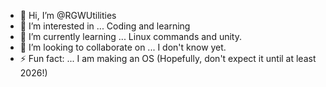 - 👋 Hi, I’m @RGWUtilities
- 👀 I’m interested in ... Coding and learning
- 🌱 I’m currently learning ... Linux commands and unity.
- 💞️ I’m looking to collaborate on ... I don't know yet.
- ⚡ Fun fact: ... I am making an OS (Hopefully, don't expect it until at least 2026!)

<!---
RGWUtilities/RGWUtilities is a ✨ special ✨ repository because its `README.md` (this file) appears on your GitHub profile.
You can click the Preview link to take a look at your changes.
--->
